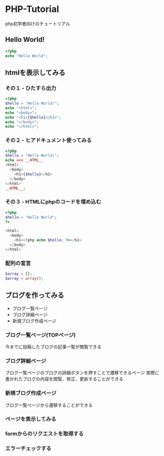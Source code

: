 # PHP-Tutorial

php初学者向けのチュートリアル

## Hello World!
```php
<?php 
echo "Hello World";
```
## htmlを表示してみる
### その１ - ひたすら出力
```php
<?php
$hello = "Hello World!";
echo "<html>";
echo "<body>";
echo "<h1>{$hello}</h1>";
echo "</body>";
echo "</html>";
```

### その２ - ヒアドキュメント使ってみる
```php
<?php
$hello = "Hello World!";
echo <<< __HTML__
<html>
  <body>
    <h1>{$hello}</h1>
  </body>
</html>
__HTML__;
```

### その３ - HTMLにphpのコードを埋め込む
```php
<?php
$hello = "Hello World";
?>

<html>
  <body>
    <h1><?php echo $hello; ?></h1>
  </body>
</html>

```

### 配列の宣言

```php
$array = [];
$array = array();
```

## ブログを作ってみる

* ブログ一覧ページ
* ブログ詳細ページ
* 新規ブログ作成ページ

### ブログ一覧ページ(TOPページ)
今までに投稿したブログの記事一覧が閲覧できる

### ブログ詳細ページ
ブログ一覧ページのブログの詳細ボタンを押すことで遷移できるページ
実際に書かれたブログの内容を閲覧、修正、更新することができる

### 新規ブログ作成ページ
ブログ一覧ページから遷移することができる


### ページを表示してみる
### formからのリクエストを取得する
### エラーチェックする
### 

